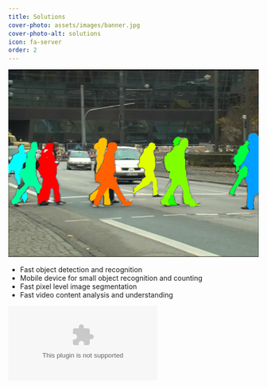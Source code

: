 ```yaml
---
title: Solutions
cover-photo: assets/images/banner.jpg
cover-photo-alt: solutions
icon: fa-server
order: 2
---
```

![vision](assets/images/solutions.png)
- Fast object detection and recognition
- Mobile device for small object recognition and counting
- Fast pixel level image segmentation
- Fast video content analysis and understanding

![apk](assets/apk/clairvoyance-20180317.apk)